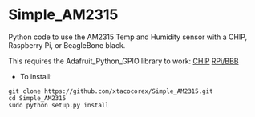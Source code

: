 # Simple_AM2315
Python code to use the AM2315 Temp and Humidity sensor with a CHIP, Raspberry Pi, or BeagleBone black.

This requires the Adafruit_Python_GPIO library to work:
[CHIP](https://github.com/xtacocorex/Adafruit_Python_GPIO)
[RPi/BBB](https://github.com/adafruit/Adafruit_Python_GPIO)

- To install:

 ```
 git clone https://github.com/xtacocorex/Simple_AM2315.git
 cd Simple_AM2315
 sudo python setup.py install
 ```
